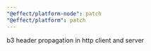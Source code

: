 ```yaml
---
"@effect/platform-node": patch
"@effect/platform": patch
---
```


b3 header propagation in http client and server
